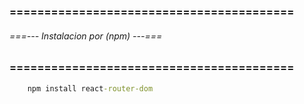 ### ========================================= ###
###### ===--- Instalacion por (npm) ---=== ######
### ========================================= ###

<!-- Instala por medio de la consola. -->

```bat
	npm install react-router-dom
```

<!-- Despues de haber ejecutado el comando anterior podras utilizar (React Router). -->